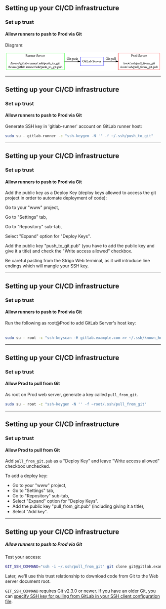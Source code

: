 ## Setting up your CI/CD infrastructure
### Set up trust
#### Allow runners to push to Prod via Git

Diagram:

![img](img/deploy-git.png)

---

## Setting up your CI/CD infrastructure
### Set up trust
#### Allow runners to push to Prod via Git


Generate SSH key in 'gitlab-runner' account on GitLab runner host:

```bash
sudo su - gitlab-runner -c "ssh-keygen -N '' -f ~/.ssh/push_to_git"
```
---
## Setting up your CI/CD infrastructure
### Set up trust
#### Allow runners to push to Prod via Git

Add the public key as a Deploy Key (deploy keys allowed to access the
git project in order to automate deployment of code):

Go to your "www" project,

Go to "Settings" tab,

Go to "Repository" sub-tab,

Select "Expand" option for "Deploy Keys".

Add the public key "push_to_git.pub" (you have to add the public key and give it a title) and check the "Write access allowed" checkbox.

Be careful pasting from the Strigo Web terminal, as it _will_ introduce line endings which will mangle your SSH key.

---
## Setting up your CI/CD infrastructure
### Set up trust
#### Allow runners to push to Prod via Git

Run the following as root@Prod to add GitLab Server's host key:

```bash

sudo su - root -c "ssh-keyscan -H gitlab.example.com >> ~/.ssh/known_hosts"
```
---
## Setting up your CI/CD infrastructure
### Set up trust
#### Allow Prod to pull from Git

As root on Prod web server, generate a key called `pull_from_git`.

```bash
sudo su - root -c "ssh-keygen -N '' -f ~root/.ssh/pull_from_git"
```

---
## Setting up your CI/CD infrastructure
### Set up trust
#### Allow Prod to pull from Git

Add `pull_from_git.pub` as a "Deploy Key" and leave "Write access allowed" checkbox
unchecked.

To add a deploy key:
- Go to your "www" project,
- Go to "Settings" tab,
- Go to "Repository" sub-tab,
- Select "Expand" option for "Deploy Keys".
- Add the public key "pull_from_git.pub" (including giving it a title),
- Select "Add key".

---
## Setting up your CI/CD infrastructure
##### Allow runners to push to Prod via Git


Test your access:

```bash
GIT_SSH_COMMAND="ssh -i ~/.ssh/pull_from_git" git clone git@gitlab.example.com:root/www.git /tmp/www
```
Later, we'll use this trust relationship to download code from Git
to the Web server document root.

`GIT_SSH_COMMAND` requires Git v2.3.0 or newer. If you have an older Git, you can [specify SSH key for pulling from GitLab in your SSH client configuration file](https://www.cyberciti.biz/faq/force-ssh-client-to-use-given-private-key-identity-file/).
